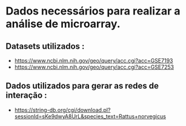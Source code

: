 # Dados necessários para realizar a análise de microarray.

## Datasets utilizados :

* https://www.ncbi.nlm.nih.gov/geo/query/acc.cgi?acc=GSE7193
* https://www.ncbi.nlm.nih.gov/geo/query/acc.cgi?acc=GSE7253

## Dados utilizados para gerar as redes de interação :

* https://string-db.org/cgi/download.pl?sessionId=sKe9dwyA8UrL&species_text=Rattus+norvegicus
